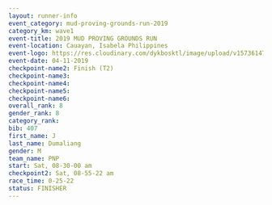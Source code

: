```yaml
---
layout: runner-info 
event_category: mud-proving-grounds-run-2019 
category_km: wave1 
event-title: 2019 MUD PROVING GROUNDS RUN 
event-location: Cauayan, Isabela Philippines 
event-logo: https://res.cloudinary.com/dykbosktl/image/upload/v1573614753/Logo/logo_ncmyxh.jpg
event-date: 04-11-2019 
checkpoint-name2: Finish (T2) 
checkpoint-name3: 
checkpoint-name4: 
checkpoint-name5: 
checkpoint-name6: 
overall_rank: 8
gender_rank: 8
category_rank: 
bib: 407
first_name: J
last_name: Dumaliang
gender: M
team_name: PNP
start: Sat, 08-30-00 am
checkpoint2: Sat, 08-55-22 am
race_time: 0-25-22
status: FINISHER
---
```

